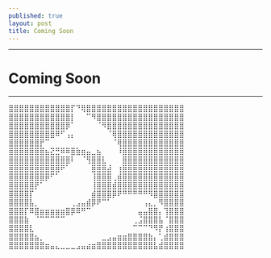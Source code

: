 ```yaml
---
published: true
layout: post
title: Coming Soon
---
```


---
# Coming Soon
---

  
⣿⣿⣿⣿⣿⣿⣿⣿⣿⣿⣿⣿⡏⠙⢿⣿⣿⣿⣿⣿⣿⣿⣿⣿⣿⣿⣿⣿⣿⣿⣿⣿⣿⣿  
⣿⣿⣿⣿⣿⣿⣿⣿⣿⣿⣿⣿⡇⠀⠀⠉⠻⣿⣿⣿⣿⣿⣿⣿⣿⣿⣿⣿⣿⣿⣿⣿⣿⣿  
⣿⣿⣿⣿⣿⣿⣿⣿⣿⣿⣿⡿⠁⠀⠀⠀⠀⠈⠻⣿⣿⣿⣿⣿⣿⣿⣿⣿⣿⣿⣿⣿⣿⣿  
⣿⣿⣿⣿⣿⣿⣿⣿⣿⠿⠋⢠⡄⠀⠀⠀⠀⠀⠀⠈⢿⣿⣿⣿⣿⣿⣿⣿⣿⣿⣿⣿⣿⣿  
⣿⣿⣿⣿⣿⣿⡟⠉⠀⠀⠀⠀⠀⠀⠀⠀⠀⠀⠀⠀⠈⢿⣿⣿⣿⣿⣿⣿⣿⣿⣿⣿⣿⣿  
⣿⣿⣿⣿⣿⣿⣿⣦⣝⣛⠿⠿⣿⣷⣶⣤⣀⣦⠀⠀⠀⠸⣿⣿⣿⣿⣿⣿⣿⣿⣿⣿⣿⣿  
⣿⣿⣿⣿⣿⣿⣿⣿⣿⣿⣿⣿⠇⠀⠈⢻⣿⣿⣇⠀⠀⠀⣿⣿⣿⣿⣿⣿⣿⣿⣿⣿⣿⣿  
⣿⣿⣿⣿⣿⣿⣿⣿⣿⣿⠟⠁⠀⠀⠀⠀⣿⣿⣿⣼⠀⢰⣿⣿⣿⣿⣿⣿⣿⣿⣿⣿⣿⣿  
⣿⣿⣿⣿⣿⣿⣿⡿⠋⠁⠀⠀⠀⠀⠀⠀⢸⣿⣿⣿⢀⣾⣿⣿⣿⣿⣿⣿⣿⣿⣿⣿⣿⣿  
⣿⣿⣿⣿⣿⡟⠁⠀⠀⠀⠀⠀⠀⠀⠀⠀⢸⣿⣿⣿⣾⣿⣿⣿⣿⣿⣿⣿⣿⣿⣿⣿⣿⣿  
⣿⣿⣿⣿⡏⠀⠀⠀⠀⠀⠀⠀⠀⠀⠀⠀⣾⣿⣿⣿⡿⠟⠛⠛⠛⠛⠛⠻⣿⣿⣿⣿⣿⣿  
⣿⣿⣿⣿⣧⡀⠀⠀⠀⠀⠀⠀⢀⣠⣤⣾⡿⠟⠉⠁⠀⠀⠀⠀⠀⠀⢠⣄⡀⠻⣿⣿⣿⣿  
⣿⣿⣿⡏⠿⣿⣶⣶⣶⣶⣶⣿⡿⠿⠛⠉⠀⠀⠀⠀⠀⠀⠀⠀⠀⣤⣤⣿⣿⡄⢹⣿⣿⣿  
⣿⣿⣿⣷⠀⠈⠉⠉⠉⠉⠉⠀⠀⠀⠀⠀⠀⠀⠀⠀⠀⠀⠀⠀⢀⣨⣿⣿⣿⣧⠈⣿⣿⣿  
⣿⣿⣿⣿⣇⠀⠀⠀⠀⠀⠀⠀⠀⠀⠀⠀⠀⠀⠀⠀⠀⠀⠀⠀⠉⠉⠉⠙⠻⡟⢰⣿⣿⣿  
⣿⣿⣿⣿⣿⣦⡀⠀⠀⠀⠀⠀⠀⠀⠀⠀⠀⠀⣀⣠⣤⣶⣶⣿⣿⣿⣿⣷⡄⢁⣾⣿⣿⣿  
⣿⣿⣿⣿⣿⣿⣿⣶⣤⣄⣀⣀⣀⣠⣤⣴⣶⣿⣿⣿⣿⣿⣿⣿⣿⣿⣿⣿⣧⣾⣿⣿⣿⣿  
  
